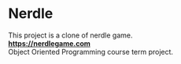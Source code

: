 # Nerdle
This project is a clone of nerdle game. <br/>
**https://nerdlegame.com** <br/>
Object Oriented Programming course term project. <br/>
